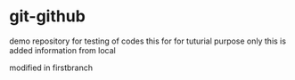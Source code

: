 # git-github
demo repository for testing of codes
this for for tuturial purpose only
this is added information from local

modified in firstbranch